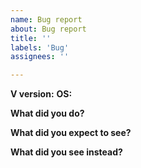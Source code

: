 ```yaml
---
name: Bug report
about: Bug report
title: ''
labels: 'Bug'
assignees: ''

---
```


**V version:** 
**OS:** 

**What did you do?**


**What did you expect to see?**

 
**What did you see instead?**
